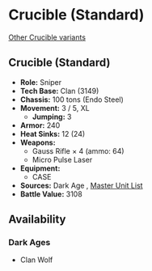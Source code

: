 # Crucible (Standard) 

[Other Crucible variants](../crucible.md) 

## Crucible (Standard) 

- **Role:** Sniper 
- **Tech Base:** Clan (3149) 
- **Chassis:** 100 tons (Endo Steel) 
- **Movement:** 3 / 5, XL 
  - **Jumping:** 3 
- **Armor:** 240 
- **Heat Sinks:** 12 (24) 
- **Weapons:** 
  - Gauss Rifle × 4 (ammo: 64) 
  - Micro Pulse Laser 
- **Equipment:** 
  - CASE 
- **Sources:** Dark Age , [Master Unit List](http://masterunitlist.info/Unit/Details/7734/crucible-standard) 
- **Battle Value:** 3108 

## Availability 

### Dark Ages 

- Clan Wolf 

